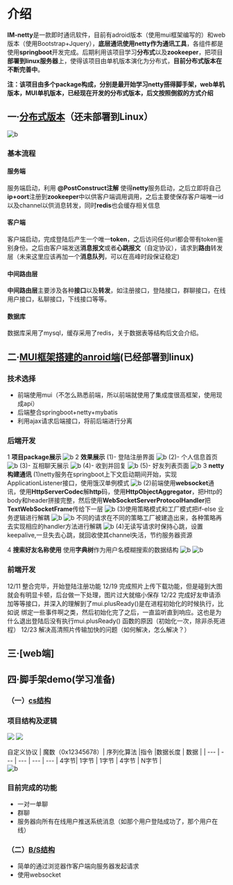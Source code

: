 # 介绍

**IM-netty**是一款即时通讯软件，目前有adroid版本（使用mui框架编写的）和web版本（使用Bootstrap+Jquery），**底层通讯使用netty作为通讯工具**，各组件都是使用**springboot**开发完成。后期利用该项目学习**分布式**以及**zookeeper**，把项目**部署到linux服务器**上，使得该项目由单机版本演化为分布式，**目前分布式版本在不断完善中**。

**注：该项目由多个package构成，分别是最开始学习netty搭得脚手架，web单机版本，MUI单机版本，已经现在开发的分布式版本，后文按照倒叙的方式介绍**

## 一·[分布式版本]()（还未部署到Linux）

![b](https://raw.githubusercontent.com/jiujiujiujiujiuaia/image/master/pic.png)

### 基本流程 
#### 服务端
服务端启动，利用 **@PostConstruct注解** 使得**netty**服务启动，之后立即将自己**ip+oort**注册到**zookeeper**中以供客户端调用调用，之后主要使保存客户端唯一id以及channel以供消息转发，同时**redis**也会缓存相关信息
#### 客户端
客户端启动，完成登陆后产生一个唯一**token**，之后访问任何url都会带有token鉴别身份。之后由客户端发送**消息报文**或者**心跳报文**（自定协议），请求到**路由**转发层（未来这里应该再加一个**消息队列**，可以在高峰时段保证稳定)
#### 中间路由层

**中间路由层**主要涉及各种**接口**以及**转发**，如注册接口，登陆接口，群聊接口，在线用户接口，私聊接口，下线接口等等。
#### 数据库
数据库采用了mysql，缓存采用了redis，关于数据表等结构后文会介绍。


## 二·[MUI框架搭建的anroid端](https://github.com/jiujiujiujiujiuaia/IM-netty/tree/master/src/main/java/com/ycw/wechat)(已经部署到linux)
### 技术选择
- 前端使用mui（不怎么熟悉前端，所以前端就使用了集成度很高框架，使用现成api）
- 后端整合springboot+netty+mybatis
- 利用ajax请求后端接口，将前后端进行分离

### 后端开发

1 **项目package展示**
![b](https://raw.githubusercontent.com/jiujiujiujiujiuaia/image/master/20190222120305.png)
2 **效果展示**
(1)- 登陆注册界面
![b](https://raw.githubusercontent.com/jiujiujiujiujiuaia/image/master/netty/1.png)
(2)- 个人信息首页
![b](https://raw.githubusercontent.com/jiujiujiujiujiuaia/image/master/netty/2.png)
(3)- 互相聊天展示
![b](https://raw.githubusercontent.com/jiujiujiujiujiuaia/image/master/netty/3.png)
(4)- 收到并回复
![b](https://raw.githubusercontent.com/jiujiujiujiujiuaia/image/master/netty/4.png)
(5)- 好友列表页面
![b](https://raw.githubusercontent.com/jiujiujiujiujiuaia/image/master/netty/5.png)
3 **netty构建通讯**
(1)netty服务在springboot上下文启动期间开始，实现ApplicationListener接口，使用饿汉单例模式
![b](https://raw.githubusercontent.com/jiujiujiujiujiuaia/image/master/netty/7.png)
(2)前端使用**websocket**通讯，使用**HttpServerCodec**解**http**码，使用**HttpObjectAggregator**，把Http的body和header拼接完整，然后使用**WebSocketServerProtocolHandler**把**TextWebSocketFrame**传给下一层
![b](https://raw.githubusercontent.com/jiujiujiujiujiuaia/image/master/netty/8.png)
(3)使用策略模式和工厂模式把if-else 业务逻辑进行解耦
![b](https://raw.githubusercontent.com/jiujiujiujiujiuaia/image/master/netty/9.png)
![b](https://raw.githubusercontent.com/jiujiujiujiujiuaia/image/master/netty/10.png)
不同的请求在不同的策略工厂被建造出来，各种策略再去实现相应的handler方法进行解耦
![b](https://raw.githubusercontent.com/jiujiujiujiujiuaia/image/master/netty/11.png)
(4)无读写请求时保持心跳，设置keepalive,一旦失去心跳，就回收使其channel失活，节约服务器资源

4 **搜索好友名称使用**
使用**字典树**作为用户名模糊搜索的数据结构
![b](https://raw.githubusercontent.com/jiujiujiujiujiuaia/image/master/netty/12.png)
![b](https://raw.githubusercontent.com/jiujiujiujiujiuaia/image/master/netty/13.png)


### 前端开发 




12/11 整合完毕，开始登陆注册功能
12/19 完成照片上传下载功能，但是碰到大图就会有明显卡顿，后台做一下处理，图片过大就缩小保存
12/22 完成好友申请添加等等接口，并深入的理解到了mui.plusReady()是在进程初始化的时候执行，比如说
绑定一些事件啊之类，然后初始化完了之后，一直监听直到响应。这也是为什么退出登陆后没有执行mui.plusReady()
函数的原因（初始化一次，除非杀死进程）
12/23 解决高清照片传输加快的问题（如何解决，怎么解决？）

## 三·[web端]

## 四·脚手架demo(学习准备)
### （一）[cs结构](https://github.com/jiujiujiujiujiuaia/IM-netty/tree/master/src/main/java/com/ycw/im/ClientAndServer)

### 项目结构及逻辑
![](image/1.png)
![](image/2.png)

自定义协议
|  魔数（0x12345678）| 序列化算法 |指令  |数据长度  | 数据 |
| --- | --- | --- | --- | --- 
|  4字节| 1字节 | 1字节 | 4字节 | N字节 |  
![b](https://raw.githubusercontent.com/jiujiujiujiujiuaia/image/master/netty/6.png)

### 目前完成的功能
- 一对一单聊
- 群聊
- 服务器向所有在线用户推送系统消息（如那个用户登陆成功了，那个用户在线）
### （二）[B/S结构](https://github.com/jiujiujiujiujiuaia/IM-netty/tree/master/src/main/java/com/ycw/im/BrowserAndClient)
- 简单的通过浏览器作客户端向服务器发起请求
- 使用websocket